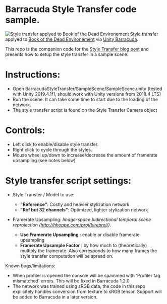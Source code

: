 # Barracuda Style Transfer code sample.

![Style transfer applyed to Book of the Dead Environement](https://github.com/Unity-Technologies/barracuda-release/raw/release/1.1.1/Documentation~/images/BarracudaLanding.png)
Style transfer applyed to [Book of the Dead Environement](https://assetstore.unity.com/packages/essentials/tutorial-projects/book-of-the-dead-environment-121175) via 
[Unity Barracuda](https://github.com/Unity-Technologies/barracuda-release).

This repo is the companion code for the [Style Transfer blog post](http://linkToDo) and presents how to setup the style transfer in a sample scene.

# Instructions:
- Open BarracudaStyleTransfer/SampleScene/SampleScene.unity (tested with Unity 2019.4.1f1, should work with Unity versions from 2018.4 LTS)
- Run the scene. It can take some time to start due to the loading of the network.
- The style transfer script is found on the Style Transfer Camera object

# Controls:
- Left click to enable/disable style transfer.
- Right click to cycle through the styles.
- Mouse wheel up/down to increase/decrease the amount of framerate upsampling (see notes below)

# Style transfer script settings:
- Style Transfer / Model to use:
  - **"Reference"**: Costly and heavier stylization network
  - **"Ref but 32 channels"**: Optimized, lighter stylization network
  
- Framerate Upsampling: 
  *Image-space bidirectional temporal scene reprojection (http://hhoppe.com/proj/bireproj/).*
  - **Use Framerate Upsampling** : enable or disable framerate upsampling
  - **Framerate Upsample Factor** : by how much to (theoretically) multiply the framerate. Also corresponds to how many frames the style transfer computation will be spread on.

Known bugs/limitations:
- When profiler is opened the console will be spammed with 'Profiler tag mismatched' errors. This will be fixed in Barracuda 1.2.0
- The network was trained using sRGB data, the code in this repo explicitely handles conversion from texture to sRGB tensor. Support will be added to Barracuda in a later version.
